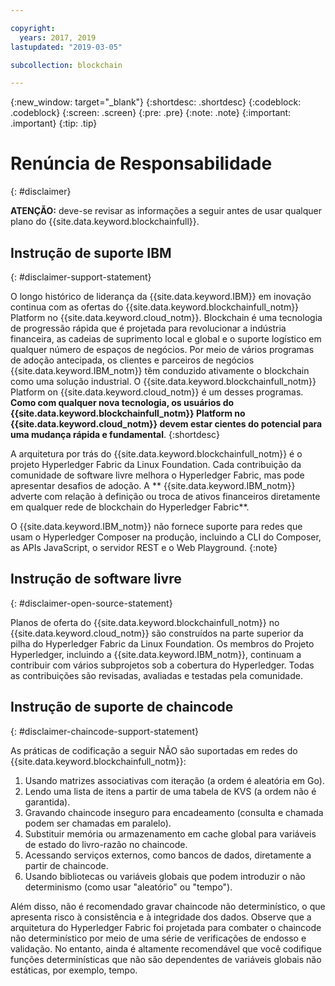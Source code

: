 ```yaml
---

copyright:
  years: 2017, 2019
lastupdated: "2019-03-05"

subcollection: blockchain

---
```


{:new_window: target="_blank"}
{:shortdesc: .shortdesc}
{:codeblock: .codeblock}
{:screen: .screen}
{:pre: .pre}
{:note: .note}
{:important: .important}
{:tip: .tip}

# Renúncia de Responsabilidade
{: #disclaimer}

**ATENÇÃO:** deve-se revisar as informações a seguir antes de usar qualquer plano do {{site.data.keyword.blockchainfull}}.

## Instrução de suporte IBM
{: #disclaimer-support-statement}

O longo histórico de liderança da {{site.data.keyword.IBM}} em inovação continua com as ofertas do {{site.data.keyword.blockchainfull_notm}} Platform no {{site.data.keyword.cloud_notm}}. Blockchain é uma tecnologia de progressão rápida que é projetada para revolucionar a indústria financeira, as cadeias de suprimento local e global e o suporte logístico em qualquer número de espaços de negócios. Por meio de vários programas de adoção antecipada, os clientes e parceiros de negócios {{site.data.keyword.IBM_notm}} têm conduzido ativamente o blockchain como uma solução industrial. O {{site.data.keyword.blockchainfull_notm}}  Platform on  {{site.data.keyword.cloud_notm}}  é um desses programas. **Como com qualquer nova tecnologia, os usuários do {{site.data.keyword.blockchainfull_notm}} Platform no {{site.data.keyword.cloud_notm}} devem estar cientes do potencial para uma mudança rápida e fundamental**.
{:shortdesc}

A arquitetura por trás do {{site.data.keyword.blockchainfull_notm}} é o projeto Hyperledger Fabric da Linux Foundation. Cada contribuição da comunidade de software livre melhora o Hyperledger Fabric, mas pode apresentar desafios de adoção. A ** {{site.data.keyword.IBM_notm}} adverte com relação à definição ou troca de ativos financeiros<!--, or any assets of value,--> diretamente em qualquer rede de blockchain do Hyperledger Fabric**.

O {{site.data.keyword.IBM_notm}} não fornece suporte para redes que usam o Hyperledger Composer na produção, incluindo a CLI do Composer, as APIs JavaScript, o servidor REST e o Web Playground.
{:note}

## Instrução de software livre
{: #disclaimer-open-source-statement}

Planos de oferta do {{site.data.keyword.blockchainfull_notm}} no {{site.data.keyword.cloud_notm}} são construídos na parte superior da pilha do Hyperledger Fabric da Linux Foundation. Os membros do Projeto Hyperledger, incluindo a {{site.data.keyword.IBM_notm}}, continuam a contribuir com vários subprojetos sob a cobertura do Hyperledger.  Todas as contribuições são revisadas, avaliadas e testadas pela comunidade.

## Instrução de suporte de chaincode
{: #disclaimer-chaincode-support-statement}

As práticas de codificação a seguir NÃO são suportadas em redes do {{site.data.keyword.blockchainfull_notm}}:

1. Usando matrizes associativas com iteração (a ordem é aleatória em Go).
2. Lendo uma lista de itens a partir de uma tabela de KVS (a ordem não é garantida).
3. Gravando chaincode inseguro para encadeamento (consulta e chamada podem ser chamadas em paralelo).
4. Substituir memória ou armazenamento em cache global para variáveis de estado do livro-razão no chaincode.
5. Acessando serviços externos, como bancos de dados, diretamente a partir de chaincode.
6. Usando bibliotecas ou variáveis globais que podem introduzir o não determinismo (como usar "aleatório" ou "tempo").

Além disso, não é recomendado gravar chaincode não determinístico, o que apresenta risco à consistência e à integridade dos dados. Observe que a arquitetura do Hyperledger Fabric foi projetada para combater o chaincode não determinístico por meio de uma série de verificações de endosso e validação. No entanto, ainda é altamente recomendável que você codifique funções determinísticas que não são dependentes de variáveis globais não estáticas, por exemplo, tempo.
